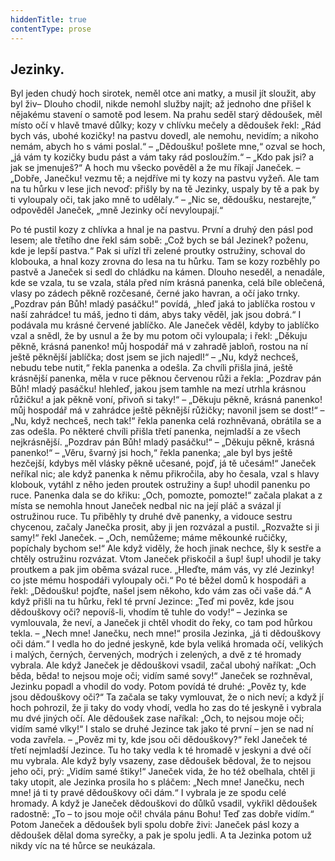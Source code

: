 ```yaml
---
hiddenTitle: true
contentType: prose
---
```


<section>

# Jezinky.

Byl jeden chudý hoch sirotek, neměl otce ani matky, a musil jít sloužit, aby byl živ– Dlouho chodil, nikde nemohl služby najít; až jednoho dne přišel k nějakému stavení o samotě pod lesem. Na prahu seděl starý dědoušek, měl místo očí v hlavě tmavé důlky; kozy v chlívku mečely a dědoušek řekl: „Rád bych vás, ubohé kozičky! na pastvu dovedl, ale nemohu, nevidím; a nikoho nemám, abych ho s vámi poslal.“ – „Dědoušku! pošlete mne,“ ozval se hoch, „já vám ty kozičky budu pást a vám taky rád posloužím.“ – „Kdo pak jsi? a jak se jmenuješ?“ A hoch mu všecko pověděl a že mu říkají Janeček. – „Dobře, Janečku! vezmu tě; a nejdříve mi ty kozy na pastvu vyžeň. Ale tam na tu hůrku v lese jich nevoď: přišly by na tě Jezinky, uspaly by tě a pak by ti vyloupaly oči, tak jako mně to udělaly.“ – „Nic se, dědoušku, nestarejte,“ odpověděl Janeček, „mně Jezinky očí nevyloupají.“ 

Po té pustil kozy z chlívka a hnal je na pastvu. První a druhý den pásl pod lesem; ale třetího dne řekl sám sobě: „Což bych se bál Jezinek? poženu, kde je lepší pastva.“ Pak si uřízl tři zelené proutky ostružiny, schoval do klobouka, a hnal kozy zrovna do lesa na tu hůrku. Tam se kozy rozběhly po pastvě a Janeček si sedl do chládku na kámen. Dlouho neseděl, a nenadále, kde se vzala, tu se vzala, stála před ním krásná panenka, celá bíle oblečená, vlasy po zádech pěkně rozčesané, černé jako havran, a očí jako trnky. „Pozdrav pán Bůh! mladý pasáčku!“ povídá, „hleď jaká to jablíčka rostou v naší zahrádce! tu máš, jedno ti dám, abys taky věděl, jak jsou dobrá.“ I podávala mu krásné červené jablíčko. Ale Janeček věděl, kdyby to jablíčko vzal a snědl, že by usnul a že by mu potom oči vyloupala; i řekl: „Děkuju pěkně, krásná panenko! můj hospodář má v zahradě jabloň, rostou na ní ještě pěknější jablíčka; dost jsem se jich najedl!“ – „Nu, když nechceš, nebudu tebe nutit,“ řekla panenka a odešla. Za chvíli přišla jiná, ještě krásnější panenka, měla v ruce pěknou červenou růži a řekla: „Pozdrav pán Bůh! mladý pasáčku! hlehleď, jakou jsem tamhle na mezí utrhla krásnou růžičku! a jak pěkně voní, přivoň si taky!“ – „Děkuju pěkně, krásná panenko! můj hospodář má v zahrádce ještě pěknější růžičky; navonil jsem se dost!“ – „Nu, když nechceš, nech tak!“ řekla panenka celá rozhněvaná, obrátila se a zas odešla. Po některé chvíli přišla třetí panenka, nejmladší a ze všech nejkrásnější. „Pozdrav pán Bůh! mladý pasáčku!“ – „Děkuju pěkně, krásná panenko!“ – „Věru, švarný jsi hoch,“ řekla panenka; „ale byl bys ještě hezčejší, kdybys měl vlásky pěkně učesané, pojď, já tě učesám!“ Janeček neříkal nic; ale když panenka k němu přikročila, aby ho česala, vzal s hlavy klobouk, vytáhl z něho jeden proutek ostružiny a šup! uhodil panenku po ruce. Panenka dala se do křiku: „Och, pomozte, pomozte!“ začala plakat a z místa se nemohla hnout Janeček nedbal nic na její pláč a svázal jí ostružinou ruce. Tu přiběhly ty druhé dvě panenky, a vidouce sestru chycenou, začaly Janečka prosit, aby ji jen rozvázal a pustil. „Rozvažte si ji samy!“ řekl Janeček. – „Och, nemůžeme; máme měkounké ručičky, popíchaly bychom se!“ Ale když viděly, že hoch jinak nechce, šly k sestře a chtěly ostružinu rozvázat. Vtom Janeček přiskočil a šup! šup! uhodil je taky proutkem a pak jim oběma svázal ruce. „Hleďte, mám vás, vy zlé Jezinky! co jste mému hospodáři vyloupaly oči.“ Po té běžel domů k hospodáři a řekl: „Dědoušku! pojďte, našel jsem někoho, kdo vám zas oči vaše dá.“ A když přišli na tu hůrku, řekl té první Jezince: „Teď mi pověz, kde jsou dědouškovy oči? nepovíš-li, vhodím tě tuhle do vody!“ – Jezinka se vymlouvala, že neví, a Janeček ji chtěl vhodit do řeky, co tam pod hůrkou tekla. – „Nech mne! Janečku, nech mne!“ prosila Jezinka, „já ti dědouškovy oči dám.“ I vedla ho do jedné jeskyně, kde byla veliká hromada očí, velikých i malých, černých, červených, modrých i zelených, a dvě z té hromady vybrala. Ale když Janeček je dědouškovi vsadil, začal ubohý naříkat: „Och běda, běda! to nejsou moje oči; vidím samé sovy!“ Janeček se rozhněval, Jezinku popadl a vhodil do vody. Potom povídá té druhé: „Pověz ty, kde jsou dědouškovy oči?“ Ta začala se taky vymlouvat, že o nich neví; a když jí hoch pohrozil, že ji taky do vody vhodí, vedla ho zas do té jeskyně i vybrala mu dvé jiných očí. Ale dědoušek zase naříkal: „Och, to nejsou moje oči; vidím samé vlky!“ I stalo se druhé Jezince tak jako té první – jen se nad ní voda zavřela. – „Pověz mi ty, kde jsou oči dědouškovy?“ řekl Janeček té třetí nejmladší Jezince. Tu ho taky vedla k té hromadě v jeskyni a dvé očí mu vybrala. Ale když byly vsazeny, zase dědoušek bědoval, že to nejsou jeho oči, prý: „Vidím samé štiky!“ Janeček vida, že ho též obelhala, chtěl ji taky utopit, ale Jezinka prosila ho s pláčem: „Nech mne! Janečku, nech mne! já ti ty pravé dědouškovy oči dám.“ I vybrala je ze spodu celé hromady. A když je Janeček dědouškovi do důlků vsadil, vykřikl dědoušek radostně: „To – to jsou moje oči! chvála pánu Bohu! Teď zas dobře vidím.“ Potom Janeček a dědoušek byli spolu dobře živi: Janeček pásl kozy a dědoušek dělal doma syrečky, a pak je spolu jedli. A ta Jezinka potom už nikdy víc na té hůrce se neukázala.

</section>
